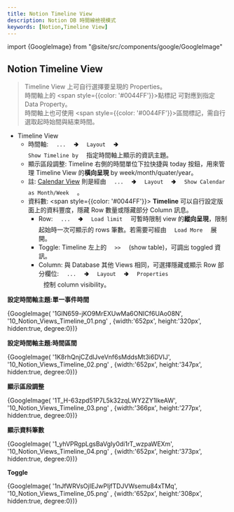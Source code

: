 ```yaml
---
title: Notion Timeline View
description: Notion DB 時間線檢視模式
keywords: [Notion,Timeline View]
---
```

import {GoogleImage} from "@site/src/components/google/GoogleImage"

## Notion Timeline View
> Timeline View 上可自行選擇要呈現的 Properties。<br/>
> 時間軸上的 <span style={{color: '#0044FF'}}>點標記</span> 可對應到指定 Data Property。<br/>
> 時間軸上也可使用 <span style={{color: '#0044FF'}}>區間標記</span>，需自行選取起時始間與結束時間。   
        
* Timeline View 
    * 時間軸: <code>&nbsp; ... &nbsp;</code> 🢂 <code>&nbsp; Layout &nbsp;</code> 🢂 <code>&nbsp; Show Timeline by &nbsp;</code> 指定時間軸上顯示的資訊主題。           
    * 顯示區段調整: Timeline 右側的時間單位下拉快捷與 today 按鈕，用來管理 Timeline View 的<b>橫向呈現</b> by week/month/quater/year。
    * 註: [Calendar View](./Notion_View_Calendar) 則是經由 <code>&nbsp; ... &nbsp;</code> 🢂 <code>&nbsp; Layout &nbsp;</code> 🢂 <code>&nbsp; Show Calendar as Month/Week &nbsp;</code> 。
    * 資料數: <span style={{color: '#0044FF'}}> __Timeline__ </span>可以自行設定版面上的資料豐度，隱藏 Row 數量或隱藏部分 Column 訊息。
        * Row:  <code>&nbsp; ... &nbsp;</code> 🢂 <code>&nbsp; Load limit &nbsp;</code> 可暫時限制 view 的<b>縱向呈現</b>，限制起始時一次可顯示的 rows 筆數。若需要可經由 <code>&nbsp; Load More &nbsp;</code> 展開。
        * Toggle: Timeline 左上的 <code>&nbsp; >> &nbsp;</code> \(show table)，可調出 toggled 資訊。 
        * Column: 與 Database 其他 Views 相同，可選擇隱藏或顯示 Row 部分欄位: <code>&nbsp; ... &nbsp;</code> 🢂 <code>&nbsp; Layout &nbsp;</code> 🢂 <code>&nbsp; Properties &nbsp;</code> 控制 column visibility。

__設定時間軸主題:單一事件時間__
<div>
 {GoogleImage( '1GlN659-jKO9MrEXUwMa6ONICf6UAo08N',  '10_Notion_Views_Timeline_01.png' , {width:'652px', height:'320px', hidden:true, degree:0})}
</div>  

__設定時間軸主題:時間區間__
<div>
 {GoogleImage( '1K8rhQnjCZdlJveVnf6sMddsMt3i6DVIJ',  '10_Notion_Views_Timeline_02.png' , {width:'652px', height:'347px', hidden:true, degree:0})}
</div>  

__顯示區段調整__
<div>
 {GoogleImage( '1T_H-63zpd51P7L5k32zqLWY2ZY1lkeAW',  '10_Notion_Views_Timeline_03.png' , {width:'366px', height:'277px', hidden:true, degree:0})}
</div>  

__顯示資料筆數__
<div>
 {GoogleImage( '1_yhVPRgpLgsBaVgIy0di1rT_wzpaWEXm',  '10_Notion_Views_Timeline_04.png' , {width:'652px', height:'373px', hidden:true, degree:0})}
</div>  

__Toggle__
<div>
 {GoogleImage( '1nJfWRVsOjIEJwPljfTDJVWsemu84xTMq',  '10_Notion_Views_Timeline_05.png' , {width:'652px', height:'308px', hidden:true, degree:0})}
</div>